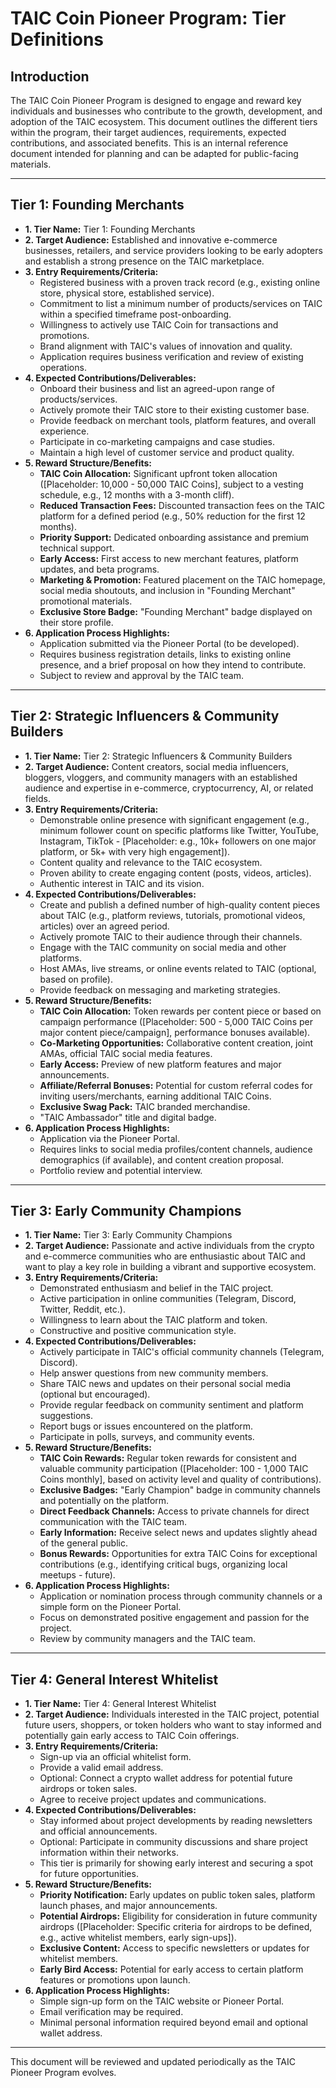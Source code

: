 # TAIC Coin Pioneer Program: Tier Definitions

## Introduction

The TAIC Coin Pioneer Program is designed to engage and reward key individuals and businesses who contribute to the growth, development, and adoption of the TAIC ecosystem. This document outlines the different tiers within the program, their target audiences, requirements, expected contributions, and associated benefits. This is an internal reference document intended for planning and can be adapted for public-facing materials.

---

## Tier 1: Founding Merchants

*   **1. Tier Name:** Tier 1: Founding Merchants
*   **2. Target Audience:** Established and innovative e-commerce businesses, retailers, and service providers looking to be early adopters and establish a strong presence on the TAIC marketplace.
*   **3. Entry Requirements/Criteria:**
    *   Registered business with a proven track record (e.g., existing online store, physical store, established service).
    *   Commitment to list a minimum number of products/services on TAIC within a specified timeframe post-onboarding.
    *   Willingness to actively use TAIC Coin for transactions and promotions.
    *   Brand alignment with TAIC's values of innovation and quality.
    *   Application requires business verification and review of existing operations.
*   **4. Expected Contributions/Deliverables:**
    *   Onboard their business and list an agreed-upon range of products/services.
    *   Actively promote their TAIC store to their existing customer base.
    *   Provide feedback on merchant tools, platform features, and overall experience.
    *   Participate in co-marketing campaigns and case studies.
    *   Maintain a high level of customer service and product quality.
*   **5. Reward Structure/Benefits:**
    *   **TAIC Coin Allocation:** Significant upfront token allocation ([Placeholder: 10,000 - 50,000 TAIC Coins], subject to a vesting schedule, e.g., 12 months with a 3-month cliff).
    *   **Reduced Transaction Fees:** Discounted transaction fees on the TAIC platform for a defined period (e.g., 50% reduction for the first 12 months).
    *   **Priority Support:** Dedicated onboarding assistance and premium technical support.
    *   **Early Access:** First access to new merchant features, platform updates, and beta programs.
    *   **Marketing & Promotion:** Featured placement on the TAIC homepage, social media shoutouts, and inclusion in "Founding Merchant" promotional materials.
    *   **Exclusive Store Badge:** "Founding Merchant" badge displayed on their store profile.
*   **6. Application Process Highlights:**
    *   Application submitted via the Pioneer Portal (to be developed).
    *   Requires business registration details, links to existing online presence, and a brief proposal on how they intend to contribute.
    *   Subject to review and approval by the TAIC team.

---

## Tier 2: Strategic Influencers & Community Builders

*   **1. Tier Name:** Tier 2: Strategic Influencers & Community Builders
*   **2. Target Audience:** Content creators, social media influencers, bloggers, vloggers, and community managers with an established audience and expertise in e-commerce, cryptocurrency, AI, or related fields.
*   **3. Entry Requirements/Criteria:**
    *   Demonstrable online presence with significant engagement (e.g., minimum follower count on specific platforms like Twitter, YouTube, Instagram, TikTok - [Placeholder: e.g., 10k+ followers on one major platform, or 5k+ with very high engagement]).
    *   Content quality and relevance to the TAIC ecosystem.
    *   Proven ability to create engaging content (posts, videos, articles).
    *   Authentic interest in TAIC and its vision.
*   **4. Expected Contributions/Deliverables:**
    *   Create and publish a defined number of high-quality content pieces about TAIC (e.g., platform reviews, tutorials, promotional videos, articles) over an agreed period.
    *   Actively promote TAIC to their audience through their channels.
    *   Engage with the TAIC community on social media and other platforms.
    *   Host AMAs, live streams, or online events related to TAIC (optional, based on profile).
    *   Provide feedback on messaging and marketing strategies.
*   **5. Reward Structure/Benefits:**
    *   **TAIC Coin Allocation:** Token rewards per content piece or based on campaign performance ([Placeholder: 500 - 5,000 TAIC Coins per major content piece/campaign], performance bonuses available).
    *   **Co-Marketing Opportunities:** Collaborative content creation, joint AMAs, official TAIC social media features.
    *   **Early Access:** Preview of new platform features and major announcements.
    *   **Affiliate/Referral Bonuses:** Potential for custom referral codes for inviting users/merchants, earning additional TAIC Coins.
    *   **Exclusive Swag Pack:** TAIC branded merchandise.
    *   "TAIC Ambassador" title and digital badge.
*   **6. Application Process Highlights:**
    *   Application via the Pioneer Portal.
    *   Requires links to social media profiles/content channels, audience demographics (if available), and content creation proposal.
    *   Portfolio review and potential interview.

---

## Tier 3: Early Community Champions

*   **1. Tier Name:** Tier 3: Early Community Champions
*   **2. Target Audience:** Passionate and active individuals from the crypto and e-commerce communities who are enthusiastic about TAIC and want to play a key role in building a vibrant and supportive ecosystem.
*   **3. Entry Requirements/Criteria:**
    *   Demonstrated enthusiasm and belief in the TAIC project.
    *   Active participation in online communities (Telegram, Discord, Twitter, Reddit, etc.).
    *   Willingness to learn about the TAIC platform and token.
    *   Constructive and positive communication style.
*   **4. Expected Contributions/Deliverables:**
    *   Actively participate in TAIC's official community channels (Telegram, Discord).
    *   Help answer questions from new community members.
    *   Share TAIC news and updates on their personal social media (optional but encouraged).
    *   Provide regular feedback on community sentiment and platform suggestions.
    *   Report bugs or issues encountered on the platform.
    *   Participate in polls, surveys, and community events.
*   **5. Reward Structure/Benefits:**
    *   **TAIC Coin Rewards:** Regular token rewards for consistent and valuable community participation ([Placeholder: 100 - 1,000 TAIC Coins monthly], based on activity level and quality of contributions).
    *   **Exclusive Badges:** "Early Champion" badge in community channels and potentially on the platform.
    *   **Direct Feedback Channels:** Access to private channels for direct communication with the TAIC team.
    *   **Early Information:** Receive select news and updates slightly ahead of the general public.
    *   **Bonus Rewards:** Opportunities for extra TAIC Coins for exceptional contributions (e.g., identifying critical bugs, organizing local meetups - future).
*   **6. Application Process Highlights:**
    *   Application or nomination process through community channels or a simple form on the Pioneer Portal.
    *   Focus on demonstrated positive engagement and passion for the project.
    *   Review by community managers and the TAIC team.

---

## Tier 4: General Interest Whitelist

*   **1. Tier Name:** Tier 4: General Interest Whitelist
*   **2. Target Audience:** Individuals interested in the TAIC project, potential future users, shoppers, or token holders who want to stay informed and potentially gain early access to TAIC Coin offerings.
*   **3. Entry Requirements/Criteria:**
    *   Sign-up via an official whitelist form.
    *   Provide a valid email address.
    *   Optional: Connect a crypto wallet address for potential future airdrops or token sales.
    *   Agree to receive project updates and communications.
*   **4. Expected Contributions/Deliverables:**
    *   Stay informed about project developments by reading newsletters and official announcements.
    *   Optional: Participate in community discussions and share project information within their networks.
    *   This tier is primarily for showing early interest and securing a spot for future opportunities.
*   **5. Reward Structure/Benefits:**
    *   **Priority Notification:** Early updates on public token sales, platform launch phases, and major announcements.
    *   **Potential Airdrops:** Eligibility for consideration in future community airdrops ([Placeholder: Specific criteria for airdrops to be defined, e.g., active whitelist members, early sign-ups]).
    *   **Exclusive Content:** Access to specific newsletters or updates for whitelist members.
    *   **Early Bird Access:** Potential for early access to certain platform features or promotions upon launch.
*   **6. Application Process Highlights:**
    *   Simple sign-up form on the TAIC website or Pioneer Portal.
    *   Email verification may be required.
    *   Minimal personal information required beyond email and optional wallet address.

---

This document will be reviewed and updated periodically as the TAIC Pioneer Program evolves.
